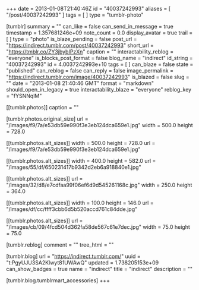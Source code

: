 +++
date = 2013-01-08T21:40:46Z
id = "40037242993"
aliases = [ "/post/40037242993" ]
tags = [ ]
type = "tumblr-photo"

[tumblr]
summary = ""
can_like = false
can_send_in_message = true
timestamp = 1.357681246e+09
note_count = 0.0
display_avatar = true
trail = [ ]
type = "photo"
is_blaze_pending = false
post_url = "https://indirect.tumblr.com/post/40037242993"
short_url = "https://tmblr.co/ZY3jbybIPzXn"
caption = ""
interactability_reblog = "everyone"
is_blocks_post_format = false
blog_name = "indirect"
id_string = "40037242993"
id = 4.0037242993e+10
tags = [ ]
can_blaze = false
state = "published"
can_reblog = false
can_reply = false
image_permalink = "https://indirect.tumblr.com/image/40037242993"
is_blazed = false
slug = ""
date = "2013-01-08 21:40:46 GMT"
format = "markdown"
should_open_in_legacy = true
interactability_blaze = "everyone"
reblog_key = "fYSNNqlM"

[[tumblr.photos]]
caption = ""

[tumblr.photos.original_size]
url = "/images/f9/7a/e53db59e990f3e3eb124dca659e1.jpg"
width = 500.0
height = 728.0

[[tumblr.photos.alt_sizes]]
width = 500.0
height = 728.0
url = "/images/f9/7a/e53db59e990f3e3eb124dca659e1.jpg"

[[tumblr.photos.alt_sizes]]
width = 400.0
height = 582.0
url = "/images/55/df/650231417b9342d2eb6a918840e1.jpg"

[[tumblr.photos.alt_sizes]]
url = "/images/32/d8/e7cdfaa99f06ef6d9d545261168c.jpg"
width = 250.0
height = 364.0

[[tumblr.photos.alt_sizes]]
width = 100.0
height = 146.0
url = "/images/df/cc/ffff3cbb6d5b520accd761c84dde.jpg"

[[tumblr.photos.alt_sizes]]
url = "/images/cb/09/4fcd504d362fa58de567c61e7dec.jpg"
width = 75.0
height = 75.0

[tumblr.reblog]
comment = ""
tree_html = ""

[tumblr.blog]
url = "https://indirect.tumblr.com/"
uuid = "t:PgyUJU3SA2Klwyt81UWAwQ"
updated = 1.738205153e+09
can_show_badges = true
name = "indirect"
title = "indirect"
description = ""

[tumblr.blog.tumblrmart_accessories]
+++
